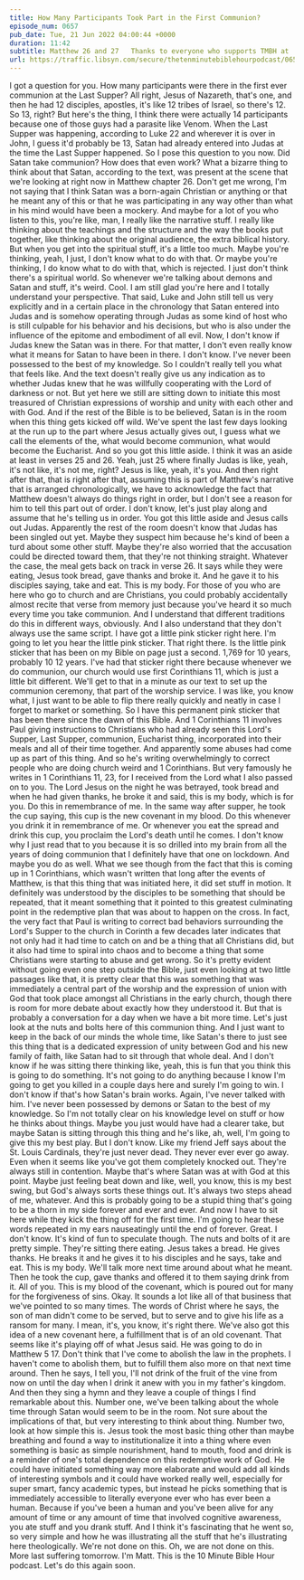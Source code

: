```yaml
---
title: How Many Participants Took Part in the First Communion?
episode_num: 0657
pub_date: Tue, 21 Jun 2022 04:00:44 +0000
duration: 11:42
subtitle: Matthew 26 and 27   Thanks to everyone who supports TMBH at  You're the reason we can all do this together!  Music written and performed by .
url: https://traffic.libsyn.com/secure/thetenminutebiblehourpodcast/0657_-_How_Many_Participants_Took_Part_in_the_First_Communion.mp3
---
```


 I got a question for you. How many participants were there in the first ever communion at the Last Supper? All right, Jesus of Nazareth, that's one, and then he had 12 disciples, apostles, it's like 12 tribes of Israel, so there's 12. So 13, right? But here's the thing, I think there were actually 14 participants because one of those guys had a parasite like Venom. When the Last Supper was happening, according to Luke 22 and wherever it is over in John, I guess it'd probably be 13, Satan had already entered into Judas at the time the Last Supper happened. So I pose this question to you now. Did Satan take communion? How does that even work? What a bizarre thing to think about that Satan, according to the text, was present at the scene that we're looking at right now in Matthew chapter 26. Don't get me wrong, I'm not saying that I think Satan was a born-again Christian or anything or that he meant any of this or that he was participating in any way other than what in his mind would have been a mockery. And maybe for a lot of you who listen to this, you're like, man, I really like the narrative stuff. I really like thinking about the teachings and the structure and the way the books put together, like thinking about the original audience, the extra biblical history. But when you get into the spiritual stuff, it's a little too much. Maybe you're thinking, yeah, I just, I don't know what to do with that. Or maybe you're thinking, I do know what to do with that, which is rejected. I just don't think there's a spiritual world. So whenever we're talking about demons and Satan and stuff, it's weird. Cool. I am still glad you're here and I totally understand your perspective. That said, Luke and John still tell us very explicitly and in a certain place in the chronology that Satan entered into Judas and is somehow operating through Judas as some kind of host who is still culpable for his behavior and his decisions, but who is also under the influence of the epitome and embodiment of all evil. Now, I don't know if Judas knew the Satan was in there. For that matter, I don't even really know what it means for Satan to have been in there. I don't know. I've never been possessed to the best of my knowledge. So I couldn't really tell you what that feels like. And the text doesn't really give us any indication as to whether Judas knew that he was willfully cooperating with the Lord of darkness or not. But yet here we still are sitting down to initiate this most treasured of Christian expressions of worship and unity with each other and with God. And if the rest of the Bible is to be believed, Satan is in the room when this thing gets kicked off wild. We've spent the last few days looking at the run up to the part where Jesus actually gives out, I guess what we call the elements of the, what would become communion, what would become the Eucharist. And so you got this little aside. I think it was an aside at least in verses 25 and 26. Yeah, just 25 where finally Judas is like, yeah, it's not like, it's not me, right? Jesus is like, yeah, it's you. And then right after that, that is right after that, assuming this is part of Matthew's narrative that is arranged chronologically, we have to acknowledge the fact that Matthew doesn't always do things right in order, but I don't see a reason for him to tell this part out of order. I don't know, let's just play along and assume that he's telling us in order. You got this little aside and Jesus calls out Judas. Apparently the rest of the room doesn't know that Judas has been singled out yet. Maybe they suspect him because he's kind of been a turd about some other stuff. Maybe they're also worried that the accusation could be directed toward them, that they're not thinking straight. Whatever the case, the meal gets back on track in verse 26. It says while they were eating, Jesus took bread, gave thanks and broke it. And he gave it to his disciples saying, take and eat. This is my body. For those of you who are here who go to church and are Christians, you could probably accidentally almost recite that verse from memory just because you've heard it so much every time you take communion. And I understand that different traditions do this in different ways, obviously. And I also understand that they don't always use the same script. I have got a little pink sticker right here. I'm going to let you hear the little pink sticker. That right there. Is the little pink sticker that has been on my Bible on page just a second. 1,769 for 10 years, probably 10 12 years. I've had that sticker right there because whenever we do communion, our church would use first Corinthians 11, which is just a little bit different. We'll get to that in a minute as our text to set up the communion ceremony, that part of the worship service. I was like, you know what, I just want to be able to flip there really quickly and neatly in case I forget to market or something. So I have this permanent pink sticker that has been there since the dawn of this Bible. And 1 Corinthians 11 involves Paul giving instructions to Christians who had already seen this Lord's Supper, Last Supper, communion, Eucharist thing, incorporated into their meals and all of their time together. And apparently some abuses had come up as part of this thing. And so he's writing overwhelmingly to correct people who are doing church weird and 1 Corinthians. But very famously he writes in 1 Corinthians 11, 23, for I received from the Lord what I also passed on to you. The Lord Jesus on the night he was betrayed, took bread and when he had given thanks, he broke it and said, this is my body, which is for you. Do this in remembrance of me. In the same way after supper, he took the cup saying, this cup is the new covenant in my blood. Do this whenever you drink it in remembrance of me. Or whenever you eat the spread and drink this cup, you proclaim the Lord's death until he comes. I don't know why I just read that to you because it is so drilled into my brain from all the years of doing communion that I definitely have that one on lockdown. And maybe you do as well. What we see though from the fact that this is coming up in 1 Corinthians, which wasn't written that long after the events of Matthew, is that this thing that was initiated here, it did set stuff in motion. It definitely was understood by the disciples to be something that should be repeated, that it meant something that it pointed to this greatest culminating point in the redemptive plan that was about to happen on the cross. In fact, the very fact that Paul is writing to correct bad behaviors surrounding the Lord's Supper to the church in Corinth a few decades later indicates that not only had it had time to catch on and be a thing that all Christians did, but it also had time to spiral into chaos and to become a thing that some Christians were starting to abuse and get wrong. So it's pretty evident without going even one step outside the Bible, just even looking at two little passages like that, it is pretty clear that this was something that was immediately a central part of the worship and the expression of union with God that took place amongst all Christians in the early church, though there is room for more debate about exactly how they understood it. But that is probably a conversation for a day when we have a bit more time. Let's just look at the nuts and bolts here of this communion thing. And I just want to keep in the back of our minds the whole time, like Satan's there to just see this thing that is a dedicated expression of unity between God and his new family of faith, like Satan had to sit through that whole deal. And I don't know if he was sitting there thinking like, yeah, this is fun that you think this is going to do something. It's not going to do anything because I know I'm going to get you killed in a couple days here and surely I'm going to win. I don't know if that's how Satan's brain works. Again, I've never talked with him. I've never been possessed by demons or Satan to the best of my knowledge. So I'm not totally clear on his knowledge level on stuff or how he thinks about things. Maybe you just would have had a clearer take, but maybe Satan is sitting through this thing and he's like, ah, well, I'm going to give this my best play. But I don't know. Like my friend Jeff says about the St. Louis Cardinals, they're just never dead. They never ever ever go away. Even when it seems like you've got them completely knocked out. They're always still in contention. Maybe that's where Satan was at with God at this point. Maybe just feeling beat down and like, well, you know, this is my best swing, but God's always sorts these things out. It's always two steps ahead of me, whatever. And this is probably going to be a stupid thing that's going to be a thorn in my side forever and ever and ever. And now I have to sit here while they kick the thing off for the first time. I'm going to hear these words repeated in my ears nauseatingly until the end of forever. Great. I don't know. It's kind of fun to speculate though. The nuts and bolts of it are pretty simple. They're sitting there eating. Jesus takes a bread. He gives thanks. He breaks it and he gives it to his disciples and he says, take and eat. This is my body. We'll talk more next time around about what he meant. Then he took the cup, gave thanks and offered it to them saying drink from it. All of you. This is my blood of the covenant, which is poured out for many for the forgiveness of sins. Okay. It sounds a lot like all of that business that we've pointed to so many times. The words of Christ where he says, the son of man didn't come to be served, but to serve and to give his life as a ransom for many. I mean, it's, you know, it's right there. We've also got this idea of a new covenant here, a fulfillment that is of an old covenant. That seems like it's playing off of what Jesus said. He was going to do in Matthew 5 17. Don't think that I've come to abolish the law in the prophets. I haven't come to abolish them, but to fulfill them also more on that next time around. Then he says, I tell you, I'll not drink of the fruit of the vine from now on until the day when I drink it anew with you in my father's kingdom. And then they sing a hymn and they leave a couple of things I find remarkable about this. Number one, we've been talking about the whole time through Satan would seem to be in the room. Not sure about the implications of that, but very interesting to think about thing. Number two, look at how simple this is. Jesus took the most basic thing other than maybe breathing and found a way to institutionalize it into a thing where even something is basic as simple nourishment, hand to mouth, food and drink is a reminder of one's total dependence on this redemptive work of God. He could have initiated something way more elaborate and would add all kinds of interesting symbols and it could have worked really well, especially for super smart, fancy academic types, but instead he picks something that is immediately accessible to literally everyone ever who has ever been a human. Because if you've been a human and you've been alive for any amount of time or any amount of time that involved cognitive awareness, you ate stuff and you drank stuff. And I think it's fascinating that he went so, so very simple and how he was illustrating all the stuff that he's illustrating here theologically. We're not done on this. Oh, we are not done on this. More last suffering tomorrow. I'm Matt. This is the 10 Minute Bible Hour podcast. Let's do this again soon.